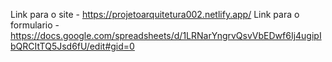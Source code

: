 Link para o site - https://projetoarquitetura002.netlify.app/
Link para o formulario - https://docs.google.com/spreadsheets/d/1LRNarYngrvQsvVbEDwf6Ij4ugipIbQRCItTQ5Jsd6fU/edit#gid=0
